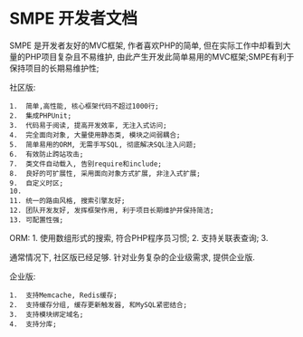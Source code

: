 # SMPE 开发者文档

SMPE 是开发者友好的MVC框架, 作者喜欢PHP的简单, 但在实际工作中却看到大量的PHP项目复杂且不易维护, 由此产生开发此简单易用的MVC框架;SMPE有利于保持项目的长期易维护性;

社区版:

    1.  简单,高性能, 核心框架代码不超过1000行;
    2.  集成PHPUnit;
    3.  代码易于阅读, 提高开发效率, 无注入式访问;
    4.  完全面向对象, 大量使用静态类, 模块之间弱耦合;
    5.  简单易用的ORM, 无需手写SQL, 彻底解决SQL注入问题;
    6.  有效防止跨站攻击;
    7.  类文件自动载入, 告别require和include;
    8.  良好的可扩展性, 采用面向对象方式扩展, 非注入式扩展;
    9.  自定义时区;
    10. 
    11. 统一的路由风格, 搜索引擎友好;
    12. 团队开发友好, 发挥框架作用, 利于项目长期维护并保持简洁;
    13. 可配置性强;

ORM:
    1.  使用数组形式的搜索, 符合PHP程序员习惯;
    2.  支持关联表查询;
    3.  

通常情况下, 社区版已经足够. 针对业务复杂的企业级需求, 提供企业版.

企业版:

    1.  支持Memcache, Redis缓存;
    2.  支持缓存分组, 缓存更新触发器, 和MySQL紧密结合;
    3.  支持模块绑定域名;
    4.  支持分库;
